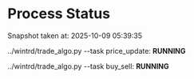 # Process Status

Snapshot taken at: 2025-10-09 05:39:35

../wintrd/trade_algo.py --task price_update: **RUNNING**

../wintrd/trade_algo.py --task buy_sell: **RUNNING**

